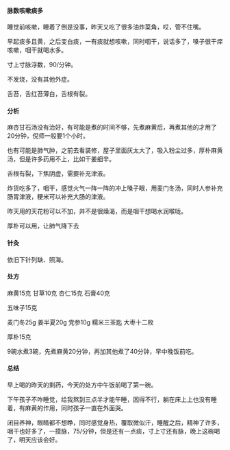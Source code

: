 #### 脉数咳嗽痰多

睡觉前咳嗽，睡着了倒是没事，昨天又吃了很多油炸菜角，哎，管不住嘴。

早起痰多且黄，之后变白痰，一有痰就想咳嗽，同时咽干，说话多了，嗓子很干痒咳嗽，咽干就喝水多。

寸上寸脉浮数，90/分钟。

不发烧，没有其他外症。

舌苔，舌红苔薄白，舌根有裂。

#### 分析

麻杏甘石汤没有治好，有可能是煮的时间不够，先煮麻黄后，再煮其他的才用了20分钟，倪师一般要1个小时。

也有可能是肺气肿，之前去看装修，屋子里面灰太大了，吸入粉尘过多，厚朴麻黄汤，但是许多药用不上，比如干姜细辛。

舌根有裂，下焦阴虚，需要补充津液。

炸货吃多了，咽干，感觉火气一阵一阵的冲上嗓子眼，用麦门冬汤，同时人参补充肠胃津液，粳米可以补充大肠的津液。

昨天用的天花粉可以不加，并不是很燥渴，而是咽干想喝水润喉咙。

厚朴可以用，让肺气降下去

#### 针灸

依旧下针列缺、照海。

#### 处方

麻黄15克 甘草10克 杏仁15克 石膏40克

五味子15克

麦门冬25g 姜半夏20g 党参10g 糯米三茶匙 大枣十二枚

厚朴15克

9碗水煮3碗，先煮麻黄20分钟，再加其他煮了40分钟，早中晚饭前吃。

#### 总结

早上喝的昨天的剩药，今天的处方中午饭前喝了第一碗。

下午孩子不咋睡觉，给我熬到三点半才能午睡，困得不行，躺在床上上也没有睡着，有麻黄的作用，同时孩子一直在外面哭。

闭目养神，眼睛都不想睁，同时感觉身热，覆取微似汗，睡醒之后，精神了许多，咽干也好多了，一摸脉，75/分钟，但是还有一点痰，寸上寸还有脉，晚上这碗喝了，明天应该会好。